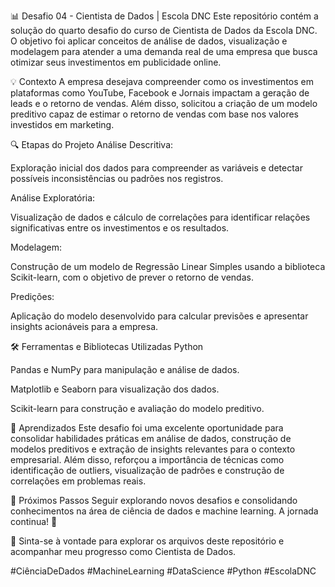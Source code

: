 📊 Desafio 04 - Cientista de Dados | Escola DNC
Este repositório contém a solução do quarto desafio do curso de Cientista de Dados da Escola DNC. O objetivo foi aplicar conceitos de análise de dados, visualização e modelagem para atender a uma demanda real de uma empresa que busca otimizar seus investimentos em publicidade online.

💡 Contexto
A empresa desejava compreender como os investimentos em plataformas como YouTube, Facebook e Jornais impactam a geração de leads e o retorno de vendas. Além disso, solicitou a criação de um modelo preditivo capaz de estimar o retorno de vendas com base nos valores investidos em marketing.

🔍 Etapas do Projeto
Análise Descritiva:

Exploração inicial dos dados para compreender as variáveis e detectar possíveis inconsistências ou padrões nos registros.

Análise Exploratória:

Visualização de dados e cálculo de correlações para identificar relações significativas entre os investimentos e os resultados.

Modelagem:

Construção de um modelo de Regressão Linear Simples usando a biblioteca Scikit-learn, com o objetivo de prever o retorno de vendas.

Predições:

Aplicação do modelo desenvolvido para calcular previsões e apresentar insights acionáveis para a empresa.

🛠️ Ferramentas e Bibliotecas Utilizadas
Python

Pandas e NumPy para manipulação e análise de dados.

Matplotlib e Seaborn para visualização dos dados.

Scikit-learn para construção e avaliação do modelo preditivo.

🚀 Aprendizados
Este desafio foi uma excelente oportunidade para consolidar habilidades práticas em análise de dados, construção de modelos preditivos e extração de insights relevantes para o contexto empresarial. Além disso, reforçou a importância de técnicas como identificação de outliers, visualização de padrões e construção de correlações em problemas reais.

🌟 Próximos Passos
Seguir explorando novos desafios e consolidando conhecimentos na área de ciência de dados e machine learning. A jornada continua! 🚀

📂 Sinta-se à vontade para explorar os arquivos deste repositório e acompanhar meu progresso como Cientista de Dados.

#CiênciaDeDados #MachineLearning #DataScience #Python #EscolaDNC
